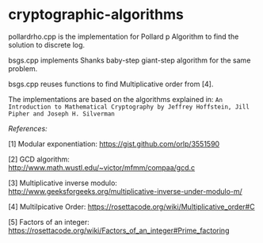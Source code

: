 # cryptographic-algorithms

pollardrho.cpp is the implementation for Pollard p Algorithm to find the solution to discrete log.

bsgs.cpp implements Shanks baby-step giant-step algorithm for the same problem.

bsgs.cpp reuses functions to find Multiplicative order from [4].

The implementations are based on the algorithms explained in: `An Introduction to Mathematical Cryptography by Jeffrey Hoffstein, Jill Pipher and Joseph H. Silverman`

*References:*

[1] Modular exponentiation: https://gist.github.com/orlp/3551590

[2] GCD algorithm: http://www.math.wustl.edu/~victor/mfmm/compaa/gcd.c

[3] Multiplicative inverse modulo: http://www.geeksforgeeks.org/multiplicative-inverse-under-modulo-m/

[4] Multilpicative Order: https://rosettacode.org/wiki/Multiplicative_order#C

[5] Factors of an integer: https://rosettacode.org/wiki/Factors_of_an_integer#Prime_factoring
